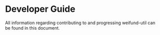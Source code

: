 # Developer Guide

All information regarding contributing to and progressing weifund-util can be found in this document.
